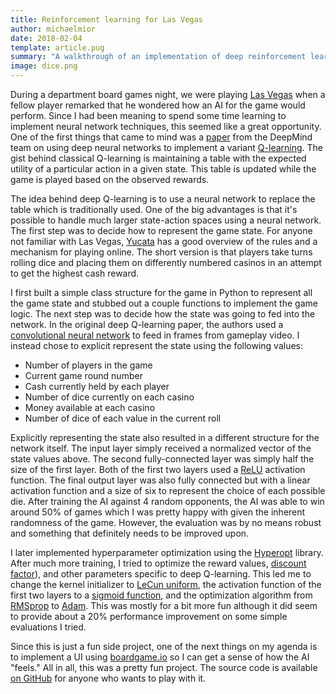 ```yaml
---
title: Reinforcement learning for Las Vegas
author: michaelmior
date: 2018-02-04
template: article.pug
summary: "A walkthrough of an implementation of deep reinforcement learning for the dice game Las Vegas."
image: dice.png
---
```


During a department board games night, we were playing [Las Vegas](https://boardgamegeek.com/boardgame/117959/las-vegas) when a fellow player remarked that he wondered how an AI for the game would perform.
Since I had been meaning to spend some time learning to implement neural network techniques, this seemed like a great opportunity.
One of the first things that came to mind was a [paper](https://arxiv.org/abs/1312.5602) from the DeepMind team on using deep neural networks to implement a variant [Q-learning](https://en.wikipedia.org/wiki/Q-learning).
The gist behind classical Q-learning is maintaining a table with the expected utility of a particular action in a given state.
This table is updated while the game is played based on the observed rewards.

The idea behind deep Q-learning is to use a neural network to replace the table which is traditionally used.
One of the big advantages is that it's possible to handle much larger state-action spaces using a neural network.
The first step was to decide how to represent the game state.
For anyone not familiar with Las Vegas, [Yucata](http://www.yucata.de/en/Rules/LasVegas) has a good overview of the rules and a mechanism for playing online.
The short version is that players take turns rolling dice and placing them on differently numbered casinos in an attempt to get the highest cash reward.

I first built a simple class structure for the game in Python to represent all the game state and stubbed out a couple functions to implement the game logic.
The next step was to decide how the state was going to fed into the network.
In the original deep Q-learning paper, the authors used a [convolutional neural network](https://en.wikipedia.org/wiki/Convolutional_neural_network) to feed in frames from gameplay video.
I instead chose to explicit represent the state using the following values:

* Number of players in the game
* Current game round number
* Cash currently held by each player
* Number of dice currently on each casino
* Money available at each casino
* Number of dice of each value in the current roll

Explicitly representing the state also resulted in a different structure for the network itself.
The input layer simply received a normalized vector of the state values above.
The second fully-connected layer was simply half the size of the first layer.
Both of the first two layers used a [ReLU](https://en.wikipedia.org/wiki/Rectifier_(neural_networks)) activation function.
The final output layer was also fully connected but with a linear activation function and a size of six to represent the choice of each possible die.
After training the AI against 4 random opponents, the AI was able to win around 50% of games which I was pretty happy with given the inherent randomness of the game.
However, the evaluation was by no means robust and something that definitely needs to be improved upon.

I later implemented hyperparameter optimization using the [Hyperopt](https://github.com/hyperopt/hyperopt) library.
After much more training, I tried to optimize the reward values, [discount factor](https://en.wikipedia.org/wiki/Q-learning#Discount_factor)), and other parameters specific to deep Q-learning.
This led me to change the kernel initializer to [LeCun uniform](https://keras.io/initializers/#lecun_uniform), the activation function of the first two layers to a [sigmoid function](https://keras.io/activations/#sigmoid), and the optimization algorithm from [RMSprop](https://keras.io/optimizers/#rmsprop) to [Adam](https://keras.io/optimizers/#adam).
This was mostly for a bit more fun although it did seem to provide about a 20% performance improvement on some simple evaluations I tried.

Since this is just a fun side project, one of the next things on my agenda is to implement a UI using [boardgame.io](http://boardgame.io/) so I can get a sense of how the AI "feels."
All in all, this was a pretty fun project.
The source code is available [on GitHub](https://github.com/michaelmior/lasvegas) for anyone who wants to play with it.
